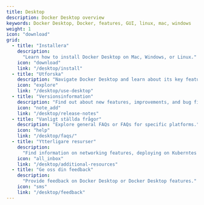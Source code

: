 ```yaml
---
title: Desktop
description: Docker Desktop overview
keywords: Docker Desktop, Docker, features, GUI, linux, mac, windows
weight: 1
icon: "download"
grid:
  - title: "Installera"
    description:
      "Learn how to install Docker Desktop on Mac, Windows, or Linux."
    icon: "download"
    link: "/desktop/install"
  - title: "Utforska"
    description: "Navigate Docker Desktop and learn about its key features."
    icon: "explore"
    link: "/desktop/use-desktop"
  - title: "Versionsinformation"
    description: "Find out about new features, improvements, and bug fixes."
    icon: "note_add"
    link: "/desktop/release-notes"
  - title: "Vanligt ställda frågor"
    description: "Explore general FAQs or FAQs for specific platforms."
    icon: "help"
    link: "/desktop/faqs/"
  - title: "Ytterligare resurser"
    description:
      "Find information on networking features, deploying on Kuberntes and more."
    icon: "all_inbox"
    link: "/desktop/additional-resources"
  - title: "Ge oss din feedback"
    description:
      "Provide feedback on Docker Desktop or Docker Desktop features."
    icon: "sms"
    link: "/desktop/feedback"
---
```

